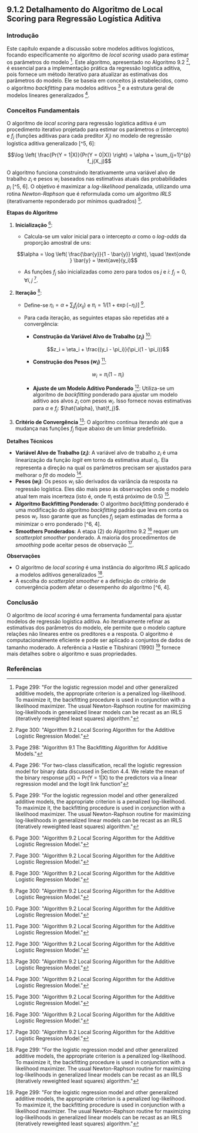 ## 9.1.2 Detalhamento do Algoritmo de Local Scoring para Regressão Logística Aditiva

### Introdução
Este capítulo expande a discussão sobre modelos aditivos logísticos, focando especificamente no algoritmo de *local scoring* usado para estimar os parâmetros do modelo [^5]. Este algoritmo, apresentado no Algoritmo 9.2 [^6], é essencial para a implementação prática da regressão logística aditiva, pois fornece um método iterativo para atualizar as estimativas dos parâmetros do modelo. Ele se baseia em conceitos já estabelecidos, como o algoritmo *backfitting* para modelos aditivos [^4] e a estrutura geral de modelos lineares generalizados [^2].

### Conceitos Fundamentais

O algoritmo de *local scoring* para regressão logística aditiva é um procedimento iterativo projetado para estimar os parâmetros $\alpha$ (intercepto) e $f_j$ (funções aditivas para cada preditor $X_j$) no modelo de regressão logística aditiva generalizado [^5, 6]:

$$\log \left( \frac{Pr(Y = 1|X)}{Pr(Y = 0|X)} \right) = \alpha + \sum_{j=1}^{p} f_j(X_j)$$

O algoritmo funciona construindo iterativamente uma variável alvo de trabalho $z_i$ e pesos $w_i$ baseados nas estimativas atuais das probabilidades $p_i$ [^5, 6]. O objetivo é maximizar a *log-likelihood* penalizada, utilizando uma rotina *Newton-Raphson* que é reformulada como um algoritmo *IRLS* (iterativamente reponderado por mínimos quadrados) [^5].

**Etapas do Algoritmo**

1.  **Inicialização** [^6]:
    *   Calcula-se um valor inicial para o intercepto $\alpha$ como o *log-odds* da proporção amostral de uns:

    $$\alpha = \log \left( \frac{\bar{y}}{1 - \bar{y}} \right), \quad \text{onde } \bar{y} = \text{ave}(y_i)$$

    *   As funções $f_j$ são inicializadas como zero para todos os $j$ e $i$: $f_j = 0, \forall i, j$ [^6].

2.  **Iteração** [^6]:
    *   Define-se $\eta_i = \alpha + \sum_{j} f_j(x_{ij})$ e $\pi_i = 1 / [1 + \exp(-\eta_i)]$ [^6].
    *   Para cada iteração, as seguintes etapas são repetidas até a convergência:
        *   **Construção da Variável Alvo de Trabalho ($z_i$)** [^6]:

        $$z_i = \eta_i + \frac{(y_i - \pi_i)}{\pi_i(1 - \pi_i)}$$

        *   **Construção dos Pesos ($w_i$)** [^6]:

        $$w_i = \pi_i(1 - \pi_i)$$

        *   **Ajuste de um Modelo Aditivo Ponderado** [^6]: Utiliza-se um algoritmo de *backfitting* ponderado para ajustar um modelo aditivo aos alvos $z_i$ com pesos $w_i$. Isso fornece novas estimativas para $\alpha$ e $f_j$: $\hat{\alpha}, \hat{f_j}$.

3.  **Critério de Convergência** [^6]: O algoritmo continua iterando até que a mudança nas funções $f_j$ fique abaixo de um limiar predefinido.

**Detalhes Técnicos**

*   **Variável Alvo de Trabalho ($z_i$)**: A variável alvo de trabalho $z_i$ é uma linearização da função *logit* em torno da estimativa atual $\eta_i$. Ela representa a direção na qual os parâmetros precisam ser ajustados para melhorar o *fit* do modelo [^6].
*   **Pesos ($w_i$)**: Os pesos $w_i$ são derivados da variância da resposta na regressão logística. Eles dão mais peso às observações onde o modelo atual tem mais incerteza (isto é, onde $\pi_i$ está próximo de 0.5) [^6].
*   **Algoritmo Backfitting Ponderado**: O algoritmo *backfitting* ponderado é uma modificação do algoritmo *backfitting* padrão que leva em conta os pesos $w_i$. Isso garante que as funções $f_j$ sejam estimadas de forma a minimizar o erro ponderado [^6, 4].
*   **Smoothers Ponderados**: A etapa (2) do Algoritmo 9.2 [^6] requer um *scatterplot smoother* ponderado. A maioria dos procedimentos de *smoothing* pode aceitar pesos de observação [^6].

**Observações**

*   O algoritmo de *local scoring* é uma instância do algoritmo *IRLS* aplicado a modelos aditivos generalizados [^5].
*   A escolha do *scatterplot smoother* e a definição do critério de convergência podem afetar o desempenho do algoritmo [^6, 4].

### Conclusão

O algoritmo de *local scoring* é uma ferramenta fundamental para ajustar modelos de regressão logística aditiva. Ao iterativamente refinar as estimativas dos parâmetros do modelo, ele permite que o modelo capture relações não lineares entre os preditores e a resposta. O algoritmo é computacionalmente eficiente e pode ser aplicado a conjuntos de dados de tamanho moderado. A referência a Hastie e Tibshirani (1990) [^5] fornece mais detalhes sobre o algoritmo e suas propriedades.

### Referências

[^2]: Page 296: "For two-class classification, recall the logistic regression model for binary data discussed in Section 4.4. We relate the mean of the binary response μ(X) = Pr(Y = 1|X) to the predictors via a linear regression model and the logit link function"
[^4]: Page 298: "Algorithm 9.1 The Backfitting Algorithm for Additive Models."
[^5]: Page 299: "For the logistic regression model and other generalized additive models, the appropriate criterion is a penalized log-likelihood. To maximize it, the backfitting procedure is used in conjunction with a likelihood maximizer. The usual Newton-Raphson routine for maximizing log-likelihoods in generalized linear models can be recast as an IRLS (iteratively reweighted least squares) algorithm."
[^6]: Page 300: "Algorithm 9.2 Local Scoring Algorithm for the Additive Logistic Regression Model."

<!-- END -->